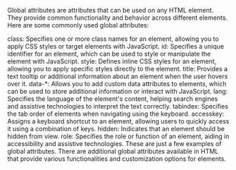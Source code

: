 Global attributes are attributes that can be used on any HTML element. They provide common functionality and behavior across different elements. Here are some commonly used global attributes:

class: Specifies one or more class names for an element, allowing you to apply CSS styles or target elements with JavaScript.
id: Specifies a unique identifier for an element, which can be used to style or manipulate the element with JavaScript.
style: Defines inline CSS styles for an element, allowing you to apply specific styles directly to the element.
title: Provides a text tooltip or additional information about an element when the user hovers over it.
data-*: Allows you to add custom data attributes to elements, which can be used to store additional information or interact with JavaScript.
lang: Specifies the language of the element's content, helping search engines and assistive technologies to interpret the text correctly.
tabindex: Specifies the tab order of elements when navigating using the keyboard.
accesskey: Assigns a keyboard shortcut to an element, allowing users to quickly access it using a combination of keys.
hidden: Indicates that an element should be hidden from view.
role: Specifies the role or function of an element, aiding in accessibility and assistive technologies.
These are just a few examples of global attributes. There are additional global attributes available in HTML that provide various functionalities and customization options for elements.



